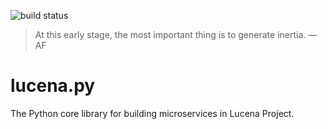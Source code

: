 ![build status](https://travis-ci.com/lucenaproject/lucena.py.svg?branch=master)

>
> At this early stage, the most important thing is to generate inertia.
> —AF
>

# lucena.py


The Python core library for building microservices in Lucena Project.
